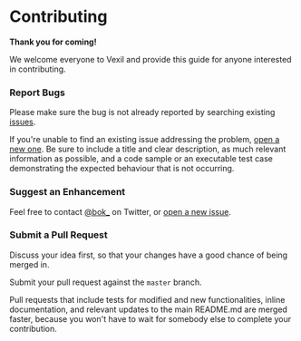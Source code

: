 # Contributing


**Thank you for coming!**

We welcome everyone to Vexil and provide this guide for anyone interested in contributing.


### Report Bugs

Please make sure the bug is not already reported by searching existing [issues].

If you're unable to find an existing issue addressing the problem, [open a new one][new-issue]. Be sure to include a title and clear description, as much relevant information as possible, and a code sample or an executable test case demonstrating the expected behaviour that is not occurring.


### Suggest an Enhancement

Feel free to contact [@bok_][twitter] on Twitter, or [open a new issue][new-issue].


### Submit a Pull Request

Discuss your idea first, so that your changes have a good chance of being merged in.

Submit your pull request against the `master` branch.

Pull requests that include tests for modified and new functionalities, inline documentation, and relevant updates to the main README.md are merged faster, because you won't have to wait for somebody else to complete your contribution.

[issues]: https://github.com/unsignedapps/Vexil/issues
[new-issue]: https://github.com/unsignedapps/Vexil/issues/new
[twitter]: http://twitter.com/bok_
